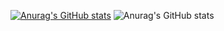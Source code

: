 <!---
dolphinbuzz/dolphinbuzz is a ✨ special ✨ repository because its `README.md` (this file) appears on your GitHub profile.
You can click the Preview link to take a look at your changes.
--->
[![Anurag's GitHub stats](https://github-readme-stats.vercel.app/api?username=dolphinbuzz)](https://github.com/dolphinbuzz/github-readme-stats)
![Anurag's GitHub stats](https://github-readme-stats.vercel.app/api?username=dolphinbuzz&show_icons=true&theme=radical)
